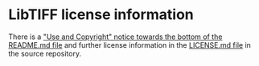 # LibTIFF license information

There is a 
["Use and Copyright" notice towards the bottom of the README.md file](https://gitlab.com/libtiff/libtiff#use-and-copyright)
and further license information in the
[LICENSE.md file](https://gitlab.com/libtiff/libtiff/-/blob/master/LICENSE.md)
in the source repository.
